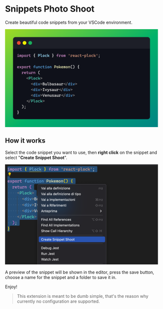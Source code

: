 # Snippets Photo Shoot

Create beautiful code snippets from your VSCode environment.

![How it looks like](./images/demo.png)

## How it works

Select the code snippet you want to use, then **right click** on the snippet and select "**Create Snippet Shoot**".

![Right Click](./images/right-click.png)

A preview of the snippet will be shown in the editor, press the save button, choose a name for the snippet and a folder to save it in.

Enjoy!

> This extension is meant to be dumb simple, that's the reason why currently no configuration are supported.
